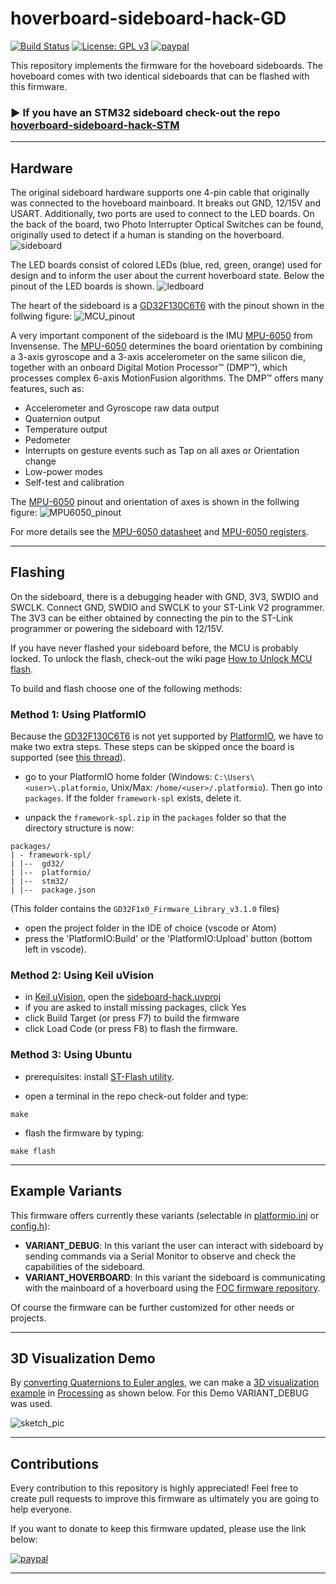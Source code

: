 # hoverboard-sideboard-hack-GD

[![Build Status](https://travis-ci.com/EmanuelFeru/hoverboard-sideboard-hack-GD.svg?token=PqYy6QC9o8nDVwJPGmrv&branch=master)](https://travis-ci.com/EmanuelFeru/hoverboard-sideboard-hack-GD)
[![License: GPL v3](https://img.shields.io/badge/License-GPLv3-blue.svg)](https://www.gnu.org/licenses/gpl-3.0)
[![paypal](https://www.paypalobjects.com/en_US/i/btn/btn_donate_SM.gif)](https://www.paypal.com/cgi-bin/webscr?cmd=_donations&business=CU2SWN2XV9SCY&currency_code=EUR&source=url)

This repository implements the firmware for the hoveboard sideboards. The hoveboard comes with two identical sideboards that can be flashed with this firmware.

### ► If you have an STM32 sideboard check-out the repo [hoverboard-sideboard-hack-STM](https://github.com/EmanuelFeru/hoverboard-sideboard-hack-STM)

---
## Hardware

The original sideboard hardware supports one 4-pin cable that originally was connected to the hoveboard mainboard. It breaks out GND, 12/15V and USART. Additionally, two ports are used to connect to the LED boards. On the back of the board, two Photo Interrupter Optical Switches can be found, originally used to detect if a human is standing on the hoverboard.
![sideboard](/docs/pictures/sideboard_pinout.png)

The LED boards consist of colored LEDs (blue, red, green, orange) used for design and to inform the user about the current hoverboard state. Below the pinout of the LED boards is shown.
![ledboard](/docs/pictures/ledboard_pinout.png)

The heart of the sideboard is a [GD32F130C6T6](/docs/GD32F130xx-Datasheet_Rev3.3.pdf) with the pinout shown in the follwing figure:
![MCU_pinout](/docs/pictures/MCU_pinout.png)

A very important component of the sideboard is the IMU [MPU-6050](https://www.invensense.com/products/motion-tracking/6-axis/mpu-6050/) from Invensense. The [MPU-6050](https://www.invensense.com/products/motion-tracking/6-axis/mpu-6050/) determines the board orientation by combining a 3-axis gyroscope and a 3-axis accelerometer on the same silicon die, together with an onboard Digital Motion Processor™ (DMP™), which processes complex 6-axis MotionFusion algorithms. The DMP™ offers many features, such as:
* Accelerometer and Gyroscope raw data output
* Quaternion output
* Temperature output
* Pedometer
* Interrupts on gesture events such as Tap on all axes or Orientation change
* Low-power modes
* Self-test and calibration

The [MPU-6050](https://www.invensense.com/products/motion-tracking/6-axis/mpu-6050/) pinout and orientation of axes is shown in the follwing figure:
![MPU6050_pinout](/docs/pictures/MPU6050_pinout.png)

For more details see the [MPU-6050 datasheet](/docs/1_MPU-6000-Datasheet.pdf) and [MPU-6050 registers](/docs/2_MPU-6000-Register-Map.pdf).

---
## Flashing 

On the sideboard, there is a debugging header with GND, 3V3, SWDIO and SWCLK. Connect GND, SWDIO and SWCLK to your ST-Link V2 programmer. The 3V3 can be either obtained by connecting the pin to the ST-Link programmer or powering the sideboard with 12/15V.

If you have never flashed your sideboard before, the MCU is probably locked. To unlock the flash, check-out the wiki page [How to Unlock MCU flash](https://github.com/EmanuelFeru/hoverboard-firmware-hack-FOC/wiki/How-to-Unlock-MCU-flash).

To build and flash choose one of the following methods:

### Method 1: Using PlatformIO

Because the [GD32F130C6T6](/docs/GD32F130xx-Datasheet_Rev3.3.pdf) is not yet supported by [PlatformIO](https://platformio.org/), we have to make two extra steps. These steps can be skipped once the board is supported (see [this thread](https://community.platformio.org/t/build-gd32-project-with-platformio/11944)).

- go to your PlatformIO home folder (Windows: `C:\Users\<user>\.platformio`, Unix/Max: `/home/<user>/.platformio`). Then go into `packages`. If the folder `framework-spl` exists, delete it. 

- unpack the `framework-spl.zip` in the `packages` folder so that the directory structure is now:
```
packages/
| - framework-spl/
| |--  gd32/
| |--  platformio/
| |--  stm32/
| |--  package.json
```
(This folder contains the `GD32F1x0_Firmware_Library_v3.1.0` files)

- open the project folder in the IDE of choice (vscode or Atom)
- press the 'PlatformIO:Build' or the 'PlatformIO:Upload' button (bottom left in vscode).

### Method 2: Using Keil uVision

- in [Keil uVision](https://www.keil.com/download/product/), open the [sideboard-hack.uvproj](/MDK-ARM/)
- if you are asked to install missing packages, click Yes
- click Build Target (or press F7) to build the firmware
- click Load Code (or press F8) to flash the firmware.

### Method 3: Using Ubuntu

- prerequisites: install [ST-Flash utility](https://github.com/texane/stlink).

- open a terminal in the repo check-out folder and type:
```
make
```
- flash the firmware by typing:
```
make flash
```


---
## Example Variants 

This firmware offers currently these variants (selectable in [platformio.ini](/platformio.ini) or [config.h](/Inc/config.h)):
- **VARIANT_DEBUG**: In this variant the user can interact with sideboard by sending commands via a Serial Monitor to observe and check the capabilities of the sideboard.
- **VARIANT_HOVERBOARD**: In this variant the sideboard is communicating with the mainboard of a hoverboard using the [FOC firmware repository](https://github.com/EmanuelFeru/hoverboard-firmware-hack-FOC).

Of course the firmware can be further customized for other needs or projects.

---
## 3D Visualization Demo

By [converting Quaternions to Euler angles](https://en.wikipedia.org/wiki/Conversion_between_quaternions_and_Euler_angles), we can make a [3D visualization example](/docs/sketch_processing/sketch_processing.pde) in [Processing](https://processing.org/) as shown below. For this Demo VARIANT_DEBUG was used.

![sketch_pic](/docs/pictures/sketch_processing_pic.png)


---
## Contributions

Every contribution to this repository is highly appreciated! Feel free to create pull requests to improve this firmware as ultimately you are going to help everyone. 

If you want to donate to keep this firmware updated, please use the link below:

[![paypal](https://www.paypalobjects.com/en_US/NL/i/btn/btn_donateCC_LG.gif)](https://www.paypal.com/cgi-bin/webscr?cmd=_donations&business=CU2SWN2XV9SCY&currency_code=EUR&source=url)

---
